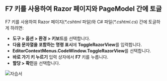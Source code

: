 <a name="f7"></a>
## <a name="use-f7-to-toggle-between-a-razor-page-and-the-pagemodel"></a>F7 키를 사용하여 Razor 페이지와 PageModel 간에 토글

F7 키를 사용하여 Razor 페이지(*\*.cshtml* 파일)와 C# 파일(*\*.cshtml.cs*) 간에 토글하게 하려면:

* **도구 > 옵션 > 환경 > 키보드**를 선택합니다.
* **다음 문자열을 포함하는 명령 표시**에 **ToggleRazorView**를 입력합니다.
* **EditorContextMenus.CodeWindow.ToggleRazorView**를 선택합니다.
* **바로 가기 키 누르기** 입력 상자에서 **F7** 키를 누릅니다.
* **할당 > 확인**을 선택합니다.

![자습서 ](~/tutorials/razor-pages/razor-pages-start/_static/F7.png)
<!-- 
![preceding instructions](~/includes/RP/_static/F7.png)

![_static/F7.pngs](_static/F7.png)
-->
